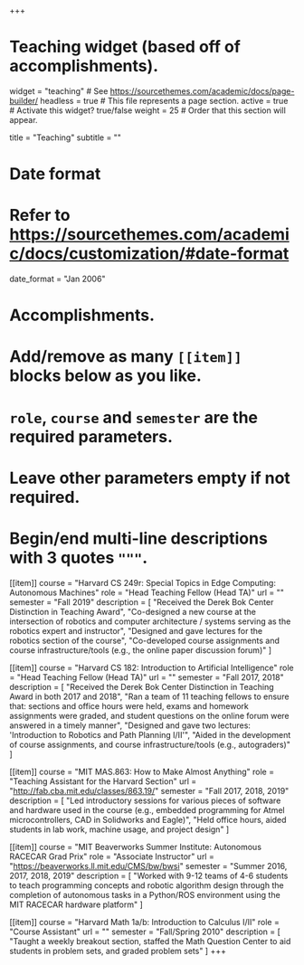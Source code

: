 +++
# Teaching widget (based off of accomplishments).
widget = "teaching"  # See https://sourcethemes.com/academic/docs/page-builder/
headless = true  # This file represents a page section.
active = true  # Activate this widget? true/false
weight = 25  # Order that this section will appear.

title = "Teaching"
subtitle = ""

# Date format
#   Refer to https://sourcethemes.com/academic/docs/customization/#date-format
date_format = "Jan 2006"

# Accomplishments.
#   Add/remove as many `[[item]]` blocks below as you like.
#   `role`, `course` and `semester` are the required parameters.
#   Leave other parameters empty if not required.
#   Begin/end multi-line descriptions with 3 quotes `"""`.

[[item]]
  course = "Harvard CS 249r: Special Topics in Edge Computing: Autonomous Machines"
  role = "Head Teaching Fellow (Head TA)"
  url = ""
  semester = "Fall 2019"
  description = [
    "Received the Derek Bok Center Distinction in Teaching Award",
    "Co-designed a new course at the intersection of robotics and computer architecture / systems serving as the robotics expert and instructor",
    "Designed and gave lectures for the robotics section of the course",
    "Co-developed course assignments and course infrastructure/tools (e.g., the online paper discussion forum)"
  ]

[[item]]
  course = "Harvard CS 182: Introduction to Artificial Intelligence"
  role = "Head Teaching Fellow (Head TA)"
  url = ""
  semester = "Fall 2017, 2018"
  description = [
    "Received the Derek Bok Center Distinction in Teaching Award in both 2017 and 2018",
    "Ran a team of 11 teaching fellows to ensure that: sections and office hours were held, exams and homework assignments were graded, and student questions on the online forum were answered in a timely manner",
    "Designed and gave two lectures: 'Introduction to Robotics and Path Planning I/II'",
    "Aided in the development of course assignments, and course infrastructure/tools (e.g., autograders)"
  ]

[[item]]
  course = "MIT MAS.863: How to Make Almost Anything"
  role = "Teaching Assistant for the Harvard Section"
  url = "http://fab.cba.mit.edu/classes/863.19/"
  semester = "Fall 2017, 2018, 2019"
  description = [
    "Led introductory sessions for various pieces of software and hardware used in the course (e.g., embedded programming for Atmel microcontrollers, CAD in Solidworks and Eagle)",
    "Held office hours, aided students in lab work, machine usage, and project design"
  ]

[[item]]
  course = "MIT Beaverworks Summer Institute: Autonomous RACECAR Grad Prix"
  role = "Associate Instructor"
  url = "https://beaverworks.ll.mit.edu/CMS/bw/bwsi"
  semester = "Summer 2016, 2017, 2018, 2019"
  description = [
    "Worked with 9-12 teams of 4-6 students to teach programming concepts and robotic algorithm design through the completion of autonomous tasks in a Python/ROS environment using the MIT RACECAR hardware platform"
  ]

[[item]]
  course = "Harvard Math 1a/b: Introduction to Calculus I/II"
  role = "Course Assistant"
  url = ""
  semester = "Fall/Spring 2010"
  description = [
    "Taught a weekly breakout section, staffed the Math Question Center to aid students in problem sets, and graded problem sets"
  ]
+++
